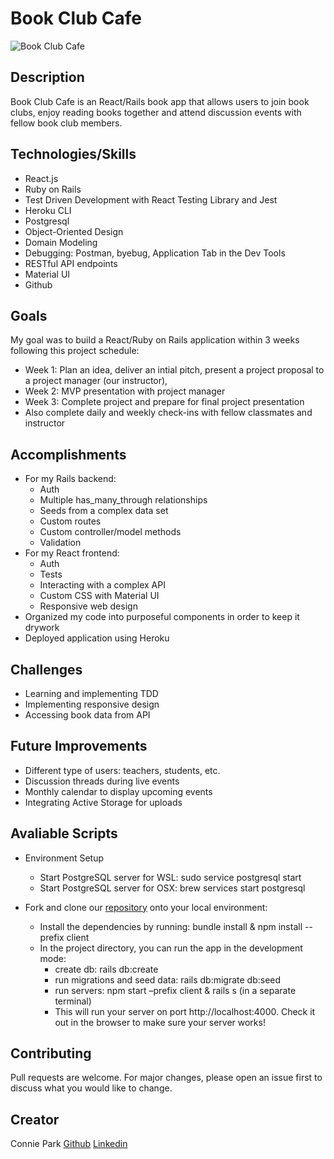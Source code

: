 # Book Club Cafe
![Book Club Cafe](https://i.imgur.com/4ZXSCw2.png)

## Description

Book Club Cafe is an React/Rails book app that allows users to join book clubs, enjoy reading books together and attend discussion events with fellow book club members.

## Technologies/Skills

- React.js
- Ruby on Rails
- Test Driven Development with React Testing Library and Jest
- Heroku CLI
- Postgresql
- Object-Oriented Design
- Domain Modeling
- Debugging: Postman, byebug, Application Tab in the Dev Tools
- RESTful API endpoints
- Material UI
- Github

## Goals
My goal was to build a React/Ruby on Rails application within 3 weeks following this project schedule:
* Week 1: Plan an idea, deliver an intial pitch, present a project proposal to a project manager (our instructor), 
* Week 2: MVP presentation with project manager
* Week 3: Complete project and prepare for final project presentation 
* Also complete daily and weekly check-ins with fellow classmates and instructor

## Accomplishments
* For my Rails backend:
    * Auth
    * Multiple has_many_through relationships
    * Seeds from a complex data set
    * Custom routes
    * Custom controller/model methods
    * Validation
* For my React frontend:
    * Auth
    * Tests
    * Interacting with a complex API
    * Custom CSS with Material UI
    * Responsive web design
* Organized my code into purposeful components in order to keep it drywork
* Deployed application using Heroku

## Challenges
* Learning and implementing TDD
* Implementing responsive design
* Accessing book data from API

## Future Improvements
* Different type of users: teachers, students, etc.
* Discussion threads during live events
* Monthly calendar to display upcoming events
* Integrating Active Storage for uploads

## Avaliable Scripts
* Environment Setup
    * Start PostgreSQL server for WSL: sudo service postgresql start
    * Start PostgreSQL server for OSX: brew services start postgresql

* Fork and clone our [repository](https://github.com/conniedc1206/book-club-cafe-app) onto your local environment:
    * Install the dependencies by running: bundle install & npm install --prefix client
    * In the project directory, you can run the app in the development mode: 
         * create db: rails db:create
         * run migrations and seed data: rails db:migrate db:seed
         * run servers: npm start –prefix client & rails s (in a separate terminal)
         * This will run your server on port http://localhost:4000. Check it out in the browser to make sure your server works!

## Contributing
Pull requests are welcome. For major changes, please open an issue first to discuss what you would like to change.

Creator
---
Connie Park [Github](https://github.com/conniedc1206)  [Linkedin](https://www.linkedin.com/in/conniepark2)  
